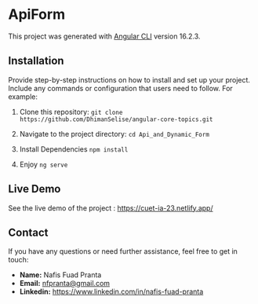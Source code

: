 # ApiForm

This project was generated with [Angular CLI](https://github.com/angular/angular-cli) version 16.2.3.

## Installation

Provide step-by-step instructions on how to install and set up your project. Include any commands or configuration that users need to follow. For example:

1. Clone this repository:
`git clone https://github.com/DhimanSelise/angular-core-topics.git`

2. Navigate to the project directory:
`cd Api_and_Dynamic_Form`

3. Install Dependencies
`npm install`

4. Enjoy
`ng serve`

## Live Demo

See the live demo of the project : https://cuet-ia-23.netlify.app/

## Contact

If you have any questions or need further assistance, feel free to get in touch:

- **Name:** Nafis Fuad Pranta
- **Email:** nfpranta@gmail.com
- **Linkedin:** https://www.linkedin.com/in/nafis-fuad-pranta
